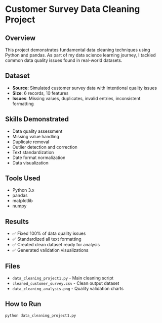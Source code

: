 # Customer Survey Data Cleaning Project

## Overview
This project demonstrates fundamental data cleaning techniques using Python and pandas. As part of my data science learning journey, I tackled common data quality issues found in real-world datasets.

## Dataset
- **Source**: Simulated customer survey data with intentional quality issues
- **Size**: 6 records, 10 features
- **Issues**: Missing values, duplicates, invalid entries, inconsistent formatting

## Skills Demonstrated
- Data quality assessment
- Missing value handling
- Duplicate removal
- Outlier detection and correction
- Text standardization
- Date format normalization
- Data visualization

## Tools Used
- Python 3.x
- pandas
- matplotlib
- numpy

## Results
- ✅ Fixed 100% of data quality issues
- ✅ Standardized all text formatting
- ✅ Created clean dataset ready for analysis
- ✅ Generated validation visualizations

## Files
- `data_cleaning_project1.py` - Main cleaning script
- `cleaned_customer_survey.csv` - Clean output dataset  
- `data_cleaning_analysis.png` - Quality validation charts

## How to Run
```bash
python data_cleaning_project1.py
